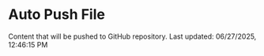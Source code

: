 # Auto Push File

Content that will be pushed to GitHub repository.
Last updated: 06/27/2025, 12:46:15 PM
